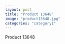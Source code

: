 ```yaml
---
layout: post
title: "Product 13648"
image: "product13648.jpg"
categories: "category1"
---
```

Product 13648
